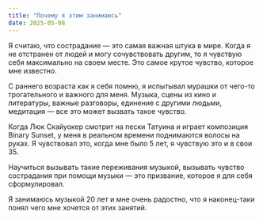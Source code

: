 ```yaml
---
title: "Почему я этим занимаюсь"
date: 2025-05-08
---
```


Я считаю, что сострадание — это самая важная штука в мире. Когда я не отстранен от людей и могу сочувствовать другим, то я чувствую себя максимально на своем месте. Это самое крутое чувство, которое мне известно.

С раннего возраста как я себя помню, я испытывал мурашки от чего-то трогательного и важного для меня. Музыка, сцены из кино и литературы, важные разговоры, единение с другими людьми, медитация — все это может вызвать такое чувство.

Когда Люк Скайуокер смотрит на пески Татуина и играет композиция Binary Sunset, у меня в реальном времени поднимаются волосы на руках. Я чувствовал это, когда мне было 5 лет, я чувствую это и в свои 35.

Научиться вызывать такие переживания музыкой, вызывать чувство сострадания при помощи музыки — это призвание, которое я для себя сформулировал.

Я занимаюсь музыкой 20 лет и мне очень радостно, что я наконец-таки понял чего мне хочется от этих занятий.
